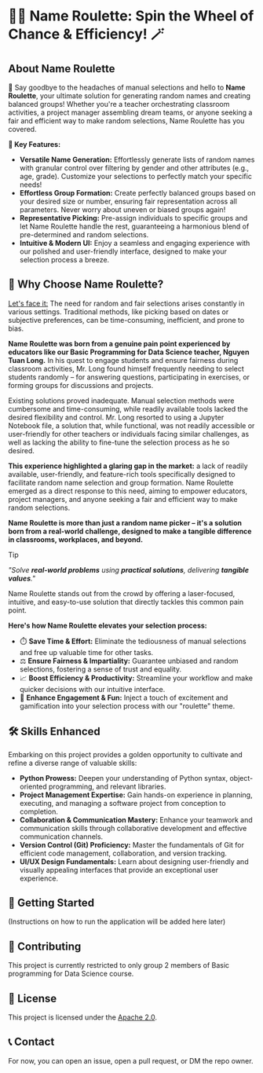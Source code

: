 # 🎲✨ Name Roulette: Spin the Wheel of Chance & Efficiency! 🪄

## About Name Roulette

👋 Say goodbye to the headaches of manual selections and hello to **Name Roulette**, your ultimate solution for generating random names and creating balanced groups! Whether you're a teacher orchestrating classroom activities, a project manager assembling dream teams, or anyone seeking a fair and efficient way to make random selections, Name Roulette has you covered.

**🚀 Key Features:**

-   **Versatile Name Generation:** Effortlessly generate lists of random names with granular control over filtering by gender and other attributes (e.g., age, grade). Customize your selections to perfectly match your specific needs!
-   **Effortless Group Formation:** Create perfectly balanced groups based on your desired size or number, ensuring fair representation across all parameters. Never worry about uneven or biased groups again!
-   **Representative Picking:** Pre-assign individuals to specific groups and let Name Roulette handle the rest, guaranteeing a harmonious blend of pre-determined and random selections.
-   **Intuitive & Modern UI:** Enjoy a seamless and engaging experience with our polished and user-friendly interface, designed to make your selection process a breeze.


## 🤔 Why Choose Name Roulette?

<ins>Let's face it:</ins>  The need for random and fair selections arises constantly in various settings. Traditional methods, like picking based on dates or subjective preferences, can be time-consuming, inefficient, and prone to bias. 

**Name Roulette was born from a genuine pain point experienced by educators like our Basic Programming for Data Science teacher, Nguyen Tuan Long.** In his quest to engage students and ensure fairness during classroom activities, Mr. Long found himself frequently needing to select students randomly – for answering questions, participating in exercises, or forming groups for discussions and projects. 

Existing solutions proved inadequate. Manual selection methods were cumbersome and time-consuming, while readily available tools lacked the desired flexibility and control. Mr. Long resorted to using a Jupyter Notebook file, a solution that, while functional, was not readily accessible or user-friendly for other teachers or individuals facing similar challenges, as well as lacking the ability to fine-tune the selection process as he so desired.

**This experience highlighted a glaring gap in the market:** a lack of readily available, user-friendly, and feature-rich tools specifically designed to facilitate random name selection and group formation. Name Roulette emerged as a direct response to this need, aiming to empower educators, project managers, and anyone seeking a fair and efficient way to make random selections. 

**Name Roulette is more than just a random name picker – it's a solution born from a real-world challenge, designed to make a tangible difference in classrooms, workplaces, and beyond.**

> [!TIP]
> *"Solve **real-world problems** using **practical solutions**, delivering **tangible values**."*

Name Roulette stands out from the crowd by offering a laser-focused, intuitive, and easy-to-use solution that directly tackles this common pain point.

**Here's how Name Roulette elevates your selection process:**

-   ⏱️ **Save Time & Effort:** Eliminate the tediousness of manual selections and free up valuable time for other tasks.
-   ⚖️ **Ensure Fairness & Impartiality:** Guarantee unbiased and random selections, fostering a sense of trust and equality.
-   📈 **Boost Efficiency & Productivity:** Streamline your workflow and make quicker decisions with our intuitive interface.
-   🎉 **Enhance Engagement & Fun:** Inject a touch of excitement and gamification into your selection process with our "roulette" theme.


## 🛠️ Skills Enhanced

Embarking on this project provides a golden opportunity to cultivate and refine a diverse range of valuable skills:

-   **Python Prowess:** Deepen your understanding of Python syntax, object-oriented programming, and relevant libraries.
-   **Project Management Expertise:** Gain hands-on experience in planning, executing, and managing a software project from conception to completion.
-   **Collaboration & Communication Mastery:** Enhance your teamwork and communication skills through collaborative development and effective communication channels.
-   **Version Control (Git) Proficiency:** Master the fundamentals of Git for efficient code management, collaboration, and version tracking.
-   **UI/UX Design Fundamentals:** Learn about designing user-friendly and visually appealing interfaces that provide an exceptional user experience.


## 🚀 Getting Started 

(Instructions on how to run the application will be added here later)


## 🤝 Contributing

This project is currently restricted to only group 2 members of Basic programming for Data Science course.


## 📄 License

This project is licensed under the [Apache 2.0](https://github.com/Snowyy3/name_roulette?tab=Apache-2.0-1-ov-file).


## 📞 Contact

For now, you can open an issue, open a pull request, or DM the repo owner.

